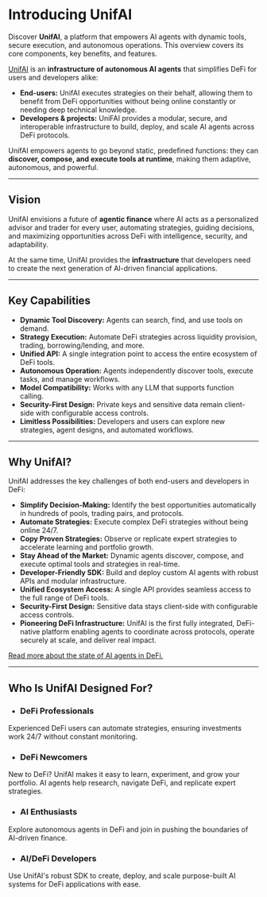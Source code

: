 # Introducing UnifAI

Discover **UnifAI**, a platform that empowers AI agents with dynamic tools, secure execution, and autonomous operations. This overview covers its core components, key benefits, and features.

[UnifAI](https://unifai.network/) is an **infrastructure of autonomous AI agents** that simplifies DeFi for users and developers alike:

- **End-users:** UnifAI executes strategies on their behalf, allowing them to benefit from DeFi opportunities without being online constantly or needing deep technical knowledge.  
- **Developers & projects:** UniFAI provides a modular, secure, and interoperable infrastructure to build, deploy, and scale AI agents across DeFi protocols.

UnifAI empowers agents to go beyond static, predefined functions: they can **discover, compose, and execute tools at runtime**, making them adaptive, autonomous, and powerful.

---

## Vision

UnifAI envisions a future of **agentic finance** where AI acts as a personalized advisor and trader for every user, automating strategies, guiding decisions, and maximizing opportunities across DeFi with intelligence, security, and adaptability.  

At the same time, UnifAI provides the **infrastructure** that developers need to create the next generation of AI-driven financial applications.

---

## Key Capabilities

- **Dynamic Tool Discovery:** Agents can search, find, and use tools on demand.  
- **Strategy Execution:** Automate DeFi strategies across liquidity provision, trading, borrowing/lending, and more.  
- **Unified API:** A single integration point to access the entire ecosystem of DeFi tools.  
- **Autonomous Operation:** Agents independently discover tools, execute tasks, and manage workflows.  
- **Model Compatibility:** Works with any LLM that supports function calling.  
- **Security-First Design:** Private keys and sensitive data remain client-side with configurable access controls.  
- **Limitless Possibilities:** Developers and users can explore new strategies, agent designs, and automated workflows.

---

## Why UnifAI?

UnifAI addresses the key challenges of both end-users and developers in DeFi:

- **Simplify Decision-Making:** Identify the best opportunities automatically in hundreds of pools, trading pairs, and protocols.  
- **Automate Strategies:** Execute complex DeFi strategies without being online 24/7.  
- **Copy Proven Strategies:** Observe or replicate expert strategies to accelerate learning and portfolio growth.  
- **Stay Ahead of the Market:** Dynamic agents discover, compose, and execute optimal tools and strategies in real-time.  
- **Developer-Friendly SDK:** Build and deploy custom AI agents with robust APIs and modular infrastructure.  
- **Unified Ecosystem Access:** A single API provides seamless access to the full range of DeFi tools.  
- **Security-First Design:** Sensitive data stays client-side with configurable access controls.  
- **Pioneering DeFi Infrastructure:** UnifAI is the first fully integrated, DeFi-native platform enabling agents to coordinate across protocols, operate securely at scale, and deliver real impact.

[Read more about the state of AI agents in DeFi.](https://www.forbes.com/sites/clorischen/2025/04/26/ai-agents-havent-taken-over-defi-yet/)

---

## Who Is UnifAI Designed For?

- ### DeFi Professionals
Experienced DeFi users can automate strategies, ensuring investments work 24/7 without constant monitoring.

- ### DeFi Newcomers
New to DeFi? UnifAI makes it easy to learn, experiment, and grow your portfolio. AI agents help research, navigate DeFi, and replicate expert strategies.

- ### AI Enthusiasts
Explore autonomous agents in DeFi and join in pushing the boundaries of AI-driven finance.

- ### AI/DeFi Developers
Use UnifAI's robust SDK to create, deploy, and scale purpose-built AI systems for DeFi applications with ease.
